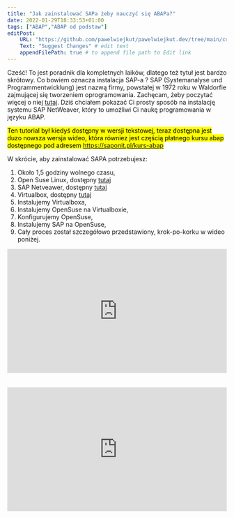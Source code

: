 ```yaml
---
title: "Jak zainstalować SAPa żeby nauczyć się ABAPa?"
date: 2022-01-29T18:33:53+01:00
tags: ["ABAP","ABAP od podstaw"]
editPost:
    URL: "https://github.com/pawelwiejkut/pawelwiejkut.dev/tree/main/content"
    Text: "Suggest Changes" # edit text
    appendFilePath: true # to append file path to Edit link
---
```


Cześć!
To jest poradnik dla kompletnych laików, dlatego też tytuł jest bardzo skrótowy. Co bowiem oznacza instalacja SAP-a ?  SAP (Systemanalyse und Programmentwicklung) jest nazwą firmy, powstałej w 1972 roku w Waldorfie zajmującej się tworzeniem oprogramowania. Zachęcam, żeby poczytać więcej o niej [tutaj](https://en.wikipedia.org/wiki/SAP). Dziś chciałem pokazać Ci prosty sposób na instalację systemu SAP NetWeaver, który to umożliwi Ci naukę programowania w języku ABAP. </br>

<mark>Ten tutorial był kiedyś dostępny w wersji tekstowej, teraz dostępna jest duzo nowsza wersja wideo, która równiez jest częścią płatnego kursu abap dostępnego pod adresem https://saponit.pl/kurs-abap</mark>

W skrócie, aby zainstalować SAPA potrzebujesz:
1. Około 1,5 godziny wolnego czasu,
2. Open Suse Linux, dostępny [tutaj](https://get.opensuse.org/leap/?type=desktop#download)
3. SAP Netveawer, dostępny [tutaj](https://developers.sap.com/trials-downloads.html?search=abap)
4. Virtualbox, dostępny [tutaj](https://www.virtualbox.org/wiki/Downloads)
5. Instalujemy Virtualboxa,
6. Instalujemy OpenSuse na Virtualboxie,
7. Konfigurujemy OpenSuse,
8. Instalujemy SAP na OpenSuse,
9. Cały proces został szczegółowo przedstawiony, krok-po-korku w wideo poniżej.

<div style="padding:56.25% 0 0 0;position:relative;"><iframe src="https://player.vimeo.com/video/615025108?h=e450dd354e&amp;badge=0&amp;autopause=0&amp;player_id=0&amp;app_id=58479" frameborder="0" allow="autoplay; fullscreen; picture-in-picture" allowfullscreen style="position:absolute;top:0;left:0;width:100%;height:100%;" title="3. Tydzien 1 - Instalacja SAP 2/2"></iframe></div><script src="https://player.vimeo.com/api/player.js"></script>
</br></br>
<div style="padding:56.25% 0 0 0;position:relative;"><iframe src="https://player.vimeo.com/video/614583135?h=19ec10493e&amp;badge=0&amp;autopause=0&amp;player_id=0&amp;app_id=58479" frameborder="0" allow="autoplay; fullscreen; picture-in-picture" allowfullscreen style="position:absolute;top:0;left:0;width:100%;height:100%;" title="2. Tydzien 1 - Instalacja SAP 1/2"></iframe></div><script src="https://player.vimeo.com/api/player.js"></script>

